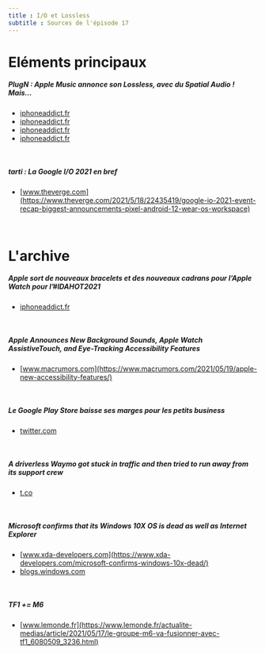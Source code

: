 ```yaml
---
title : I/O et Lossless
subtitle : Sources de l'épisode 17
---
```

# Eléments principaux
##### PlugN : Apple Music annonce son Lossless, avec du Spatial Audio ! Mais…
 - [iphoneaddict.fr](https://iphoneaddict.fr/post/news-320106-apple-music-annonce-lossless-audio-audio-pertes-laudio-spatial)
 - [iphoneaddict.fr](https://iphoneaddict.fr/post/news-320138-apple-reserve-ecoute-lossless-apple-music-non-itunes-itunes-match)
 - [iphoneaddict.fr](https://iphoneaddict.fr/post/news-320170-apple-music-lossless-incompatible-airpods-airpods-pro-max)
 - [iphoneaddict.fr](https://iphoneaddict.fr/post/news-320190-apple-music-lossless-nest-compatible-homepod)
<br>

##### tarti : La Google I/O 2021 en bref
 - [www.theverge.com](https://www.theverge.com/2021/5/18/22435419/google-io-2021-event-recap-biggest-announcements-pixel-android-12-wear-os-workspace)
<br>

# L'archive
##### Apple sort de nouveaux bracelets et des nouveaux cadrans pour l’Apple Watch pour l’#IDAHOT2021
 - [iphoneaddict.fr](https://iphoneaddict.fr/post/news-320120-apple-watch-bracelets-pride-edition-2021)
<br>

##### Apple Announces New Background Sounds, Apple Watch AssistiveTouch, and Eye-Tracking Accessibility Features
 - [www.macrumors.com](https://www.macrumors.com/2021/05/19/apple-new-accessibility-features/)
<br>

##### Le Google Play Store baisse ses marges pour les petits business
 - [twitter.com](https://twitter.com/googleplaydev/status/1394787929239740416?s=21)
<br>

##### A driverless Waymo got stuck in traffic and then tried to run away from its support crew
 - [t.co](https://t.co/XujghXEDRi?ssr=true)
<br>

##### Microsoft confirms that its Windows 10X OS is dead as well as Internet Explorer
 - [www.xda-developers.com](https://www.xda-developers.com/microsoft-confirms-windows-10x-dead/)
 - [blogs.windows.com](https://blogs.windows.com/windowsexperience/2021/05/19/the-future-of-internet-explorer-on-windows-10-is-in-microsoft-edge/)
<br>

##### TF1 += M6
 - [www.lemonde.fr](https://www.lemonde.fr/actualite-medias/article/2021/05/17/le-groupe-m6-va-fusionner-avec-tf1_6080509_3236.html)
<br>

